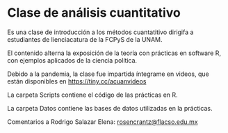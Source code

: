# Clase de análisis cuantitativo
Es una clase de introducción a los métodos cuantatitivo dirigifa a estudiantes de lienciacatura de la FCPyS de la UNAM.

El contenido alterna la exposición de la teoría con prácticas en software R, con ejemplos aplicados de la ciencia política.

Debido a la pandemia, la clase fue impartida íntegrame en videos, que están disponibles en https://tiny.cc/acuanvideos

La carpeta Scripts contiene el código de las prácticas en R.

La carpeta Datos contiene las bases de datos utilizadas en la prácticas.

Comentarios a Rodrigo Salazar Elena: rosencrantz@flacso.edu.mx

